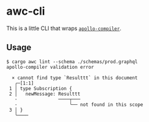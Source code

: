 # awc-cli

This is a little CLI that wraps [`apollo-compiler`](https://github.com/apollographql/apollo-rs).

## Usage

```console
$ cargo awc lint --schema ./schemas/prod.graphql
apollo-compiler validation error

  × cannot find type `Resulttt` in this document
   ╭─[1:1]
 1 │ type Subscription {
 2 │   newMessage: Resulttt
   ·               ────┬───
   ·                   ╰── not found in this scope
 3 │ }
   ╰────
```
